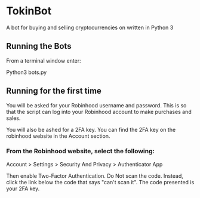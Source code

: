 # TokinBot
A bot for buying and selling cryptocurrencies on  written in Python 3


## Running the Bots
From a terminal window enter:

  Python3 bots.py


## Running for the first time

You will be asked for your Robinhood username and password. This is so that the script can log into your Robinhood account to make purchases and sales.

You will also be ashed for a 2FA key. You can find the 2FA key on the robinhood website in the Account section.



### From the Robinhood website, select the following:

Account > Settings > Security And Privacy > Authenticator App

Then enable Two-Factor Authentication. Do Not scan the code. Instead, click the link below the code that says "can't scan it". The code presented is your 2FA key.
